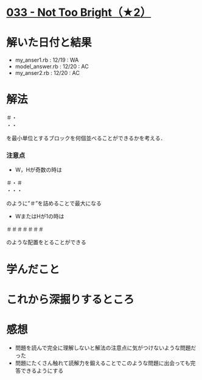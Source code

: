 # [033 - Not Too Bright（★2）](https://atcoder.jp/contests/typical90/tasks/typical90_ag)

# 解いた日付と結果
* my_anser1.rb : 12/19 : WA  
* model_answer.rb : 12/20 : AC  
* my_anser2.rb : 12/20 : AC  

# 解法
<pre>
＃・
・・
</pre>
を最小単位とするブロックを何個並べることができるかを考える．
### 注意点
* W，Hが奇数の時は  
<pre>
＃・＃  
・・・
</pre>  
のように”＃”を詰めることで最大になる  
* WまたはHが1の時は
<pre>
＃＃＃＃＃＃＃
</pre>
のような配置をとることができる


# 学んだこと
 

# これから深掘りするところ

# 感想
* 問題を読んで完全に理解しないと解法の注意点に気がつけないような問題だった
* 問題にたくさん触れて読解力を鍛えることでこのような問題に出会っても完答できるようにする

